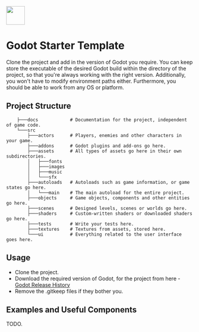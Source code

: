 <img src="https://godotengine.org/themes/godotengine/assets/logo.svg" height=50px/>

# Godot Starter Template

Clone the project and add in the version of Godot you require. You can keep store
the executable of the desired Godot build within the directory of the project, so
that you're always working with the right version. Additionally, you won't have
to modify environment paths either. Furthermore, you should be able to work from
any OS or platform.


## Project Structure


```
    ├───docs            # Documentation for the project, independent of game code.
    └───src
        ├───actors      # Players, enemies and other characters in your game.
        ├───addons      # Godot plugins and add-ons go here.
        ├───assets      # All types of assets go here in their own subdirectories.
        │   ├───fonts
        │   ├───images
        │   ├───music
        │   └───sfx
        ├───autoloads   # Autoloads such as game information, or game states go here.
        │   └───main    # The main autoload for the entire project.
        ├───objects     # Game objects, components and other entities go here.
        ├───scenes      # Designed levels, scenes or worlds go here.
        ├───shaders     # Custom-written shaders or downloaded shaders go here.
        ├───tests       # Write your tests here.
        ├───textures    # Textures from assets, stored here.
        └───ui          # Everything related to the user interface goes here.
```


## Usage
- Clone the project.
- Download the required version of Godot, for the project from here -
[Godot Release History](https://downloads.tuxfamily.org/godotengine/)
- Remove the .gitkeep files if they bother you.


## Examples and Useful Components

TODO.